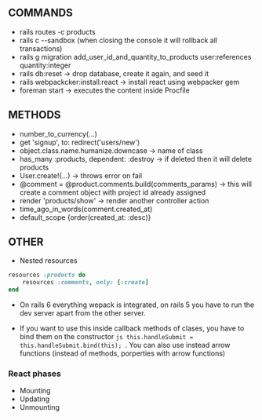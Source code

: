 ## COMMANDS

- rails routes -c products
- rails c --sandbox (when closing the console it will rollback all transactions)
- rails g migration add_user_id_and_quantity_to_products user:references quantity:integer
- rails db:reset -> drop database, create it again, and seed it
- rails webpackcker:install:react -> install react using webpacker gem
- foreman start -> executes the content inside Procfile

## METHODS

- number_to_currency(...)
- get 'signup', to: redirect('users/new')
- object.class.name.humanize.downcase -> name of class
- has_many :products, dependent: :destroy -> if deleted then it will delete products
- User.create!(...) -> throws error on fail
- @comment = @product.comments.build(comments_params) -> this will create a comment object with project id already assigned
- render 'products/show' -> render another controller action
- time_ago_in_words(comment.created_at)
- default_scope {order(created_at: :desc)}

## OTHER

- Nested resources

```rb
resources :products do
    resources :comments, only: [:create]
end
```

- On rails 6 everything wepack is integrated, on rails 5 you have to run the dev server apart from the other server.

- If you want to use this inside callback methods of clases, you have to bind them on the constructor `js this.handleSubmit = this.handleSubmit.bind(this); `. You can also use instead arrow functions (instead of methods, porperties with arrow functions)

### React phases

- Mounting
- Updating
- Unmounting
